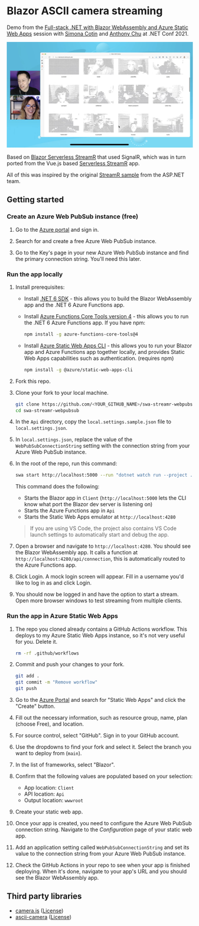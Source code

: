 # Blazor ASCII camera streaming

Demo from the [Full-stack .NET with Blazor WebAssembly and Azure Static Web Apps](https://youtu.be/RZhEScjKVHE) session with [Simona Cotin](https://github.com/simonaco) and [Anthony Chu](https://github.com/anthonychu) at .NET Conf 2021.

![screenshot](screenshot.jpg)

Based on [Blazor Serverless StreamR](https://github.com/anthonychu/serverless-streamr-blazor) that used SignalR, which was in turn ported from the Vue.js based [Serverless StreamR](https://github.com/anthonychu/serverless-streamr) app.

All of this was inspired by the original [StreamR sample](https://github.com/SignalR/sample-StreamR) from the ASP.NET team.

## Getting started

### Create an Azure Web PubSub instance (free)

1. Go to the [Azure portal](https://portal.azure.com) and sign in.

1. Search for and create a free Azure Web PubSub instance.

1. Go to the Key's page in your new Azure Web PubSub instance and find the primary connection string. You'll need this later.

### Run the app locally

1. Install prerequisites:

    - Install [.NET 6 SDK](https://dotnet.microsoft.com/download/dotnet/6.0) - this allows you to build the Blazor WebAssembly app and the .NET 6 Azure Functions app.

    - Install [Azure Functions Core Tools version 4](https://docs.microsoft.com/azure/azure-functions/functions-run-local?tabs=v4%2Cwindows%2Ccsharp%2Cportal%2Cbash%2Ckeda#install-the-azure-functions-core-tools) - this allows you to run the .NET 6 Azure Functions app. If you have npm:
        ```bash
        npm install -g azure-functions-core-tools@4
        ```

    - Install [Azure Static Web Apps CLI](https://www.npmjs.com/package/@azure/static-web-apps-cli) - this allows you to run your Blazor app and Azure Functions app together locally, and provides Static Web Apps capabilities such as authentication. (requires npm)
        ```bash
        npm install -g @azure/static-web-apps-cli
        ```

1. Fork this repo.

1. Clone your fork to your local machine.

    ```bash
    git clone https://github.com/<YOUR_GITHUB_NAME>/swa-streamr-webpubsub.git
    cd swa-streamr-webpubsub
    ```

1. In the `Api` directory, copy the `local.settings.sample.json` file to `local.settings.json`.

1. In `local.settings.json`, replace the value of the `WebPubSubConnectionString` setting with the connection string from your Azure Web PubSub instance.

1. In the root of the repo, run this command:
    ```bash
    swa start http://localhost:5000 --run "dotnet watch run --project ./Client/Client.csproj" --api ./Api
    ```

    This command does the following:
    - Starts the Blazor app in `Client` (`http://localhost:5000` lets the CLI know what port the Blazor dev server is listening on)
    - Starts the Azure Functions app in `Api`
    - Starts the Static Web Apps emulator at `http://localhost:4280`

    > If you are using VS Code, the project also contains VS Code launch settings to automatically start and debug the app.

1. Open a browser and navigate to `http://localhost:4280`. You should see the Blazor WebAssembly app. It calls a function at `http://localhost:4280/api/connection`, this is automatically routed to the Azure Functions app.

1. Click Login. A mock login screen will appear. Fill in a username you'd like to log in as and click Login.

1. You should now be logged in and have the option to start a stream. Open more browser windows to test streaming from multiple clients.

### Run the app in Azure Static Web Apps

1. The repo you cloned already contains a GitHub Actions workflow. This deploys to my Azure Static Web Apps instance, so it's not very useful for you. Delete it.
    ```bash
    rm -rf .github/workflows
    ```

1. Commit and push your changes to your fork.
    ```bash
    git add .
    git commit -m "Remove workflow"
    git push
    ```

1. Go to the [Azure Portal](https://portal.azure.com) and search for "Static Web Apps" and click the "Create" button.

1. Fill out the necessary information, such as resource group, name, plan (choose Free), and location.

1. For source control, select "GitHub". Sign in to your GitHub account.

1. Use the dropdowns to find your fork and select it. Select the branch you want to deploy from (`main`).

1. In the list of frameworks, select "Blazor".

1. Confirm that the following values are populated based on your selection:
    - App location: `Client`
    - API location: `Api`
    - Output location: `wwwroot`

1. Create your static web app.

1. Once your app is created, you need to configure the Azure Web PubSub connection string. Navigate to the *Configuration* page of your static web app.

1. Add an application setting called `WebPubSubConnectionString` and set its value to the connection string from your Azure Web PubSub instance.

1. Check the GitHub Actions in your repo to see when your app is finished deploying. When it's done, navigate to your app's URL and you should see the Blazor WebAssembly app.

## Third party libraries

- [camera.js](https://github.com/idevelop/camera.js/) ([License](https://github.com/idevelop/camera.js/blob/master/LICENSE))
- [ascii-camera](https://github.com/idevelop/ascii-camera/) ([License](https://github.com/idevelop/ascii-camera/blob/master/LICENSE))
